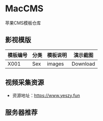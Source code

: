 # MacCMS
苹果CMS模板仓库

## 影视模版
|模板编号|分类|模板说明|演示截图|
|-|-|-|-|
|X001|Sex|images|Download|

## 视频采集资源
- 资源地址：https://www.yeszy.fun

## 服务器推荐
